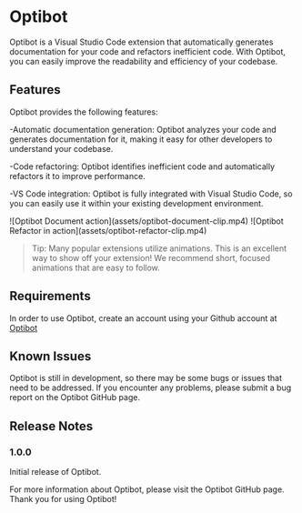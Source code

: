 # Optibot

Optibot is a Visual Studio Code extension that automatically generates documentation for your code and refactors inefficient code. With Optibot, you can easily improve the readability and efficiency of your codebase.

## Features

Optibot provides the following features:

-Automatic documentation generation: Optibot analyzes your code and generates documentation for it, making it easy for other developers to understand your codebase.

-Code refactoring: Optibot identifies inefficient code and automatically refactors it to improve performance.

-VS Code integration: Optibot is fully integrated with Visual Studio Code, so you can easily use it within your existing development environment.

\!\[Optibot Document action\]\(assets/optibot-document-clip.mp4\)
\!\[Optibot Refactor in action\]\(assets/optibot-refactor-clip.mp4\)

> Tip: Many popular extensions utilize animations. This is an excellent way to show off your extension! We recommend short, focused animations that are easy to follow.

## Requirements

In order to use Optibot, create an account using your Github account at [Optibot](https://duckduckgo.com)

## Known Issues

Optibot is still in development, so there may be some bugs or issues that need to be addressed. If you encounter any problems, please submit a bug report on the Optibot GitHub page.

## Release Notes

### 1.0.0

Initial release of Optibot.

For more information about Optibot, please visit the Optibot GitHub page. Thank you for using Optibot!
